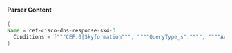 #### Parser Content
```Java
{
Name = cef-cisco-dns-response-sk4-3
  Conditions = ["""CEF:0|Skyformation""", """"QueryType_s":"""", """"Action_s":"Blocked""""]
}
```